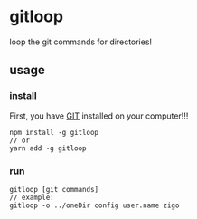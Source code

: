 # gitloop
loop the git commands for directories!
## usage
### install
First, you have [GIT](https://git-scm.com/) installed on your computer!!!
```
npm install -g gitloop
// or
yarn add -g gitloop
```
### run
```
gitloop [git commands]
// example:
gitloop -o ../oneDir config user.name zigo
```